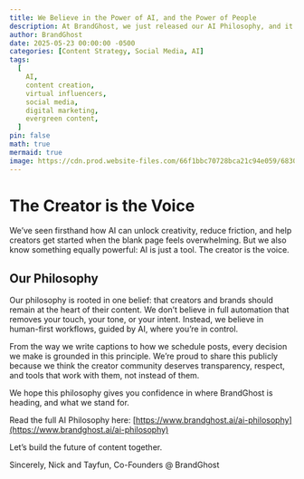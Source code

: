 ```yaml
---
title: We Believe in the Power of AI, and the Power of People
description: At BrandGhost, we just released our AI Philosophy, and it’s more than a statement, it’s a reflection of how we build, how we serve, and what we believe about the future of content creation.
author: BrandGhost
date: 2025-05-23 00:00:00 -0500
categories: [Content Strategy, Social Media, AI]
tags:
  [
    AI,
    content creation,
    virtual influencers,
    social media,
    digital marketing,
    evergreen content,
  ]
pin: false
math: true
mermaid: true
image: https://cdn.prod.website-files.com/66f1bbc70728bca21c94e059/683082cbf44acb192519a3de_brandghost-tweet%20(3).png
---
```


# The Creator is the Voice

We’ve seen firsthand how AI can unlock creativity, reduce friction, and help creators get started when the blank page feels overwhelming. But we also know something equally powerful: AI is just a tool. The creator is the voice.

## Our Philosophy

Our philosophy is rooted in one belief: that creators and brands should remain at the heart of their content. We don’t believe in full automation that removes your touch, your tone, or your intent. Instead, we believe in human-first workflows, guided by AI, where you’re in control.

From the way we write captions to how we schedule posts, every decision we make is grounded in this principle. We’re proud to share this publicly because we think the creator community deserves transparency, respect, and tools that work with them, not instead of them.

We hope this philosophy gives you confidence in where BrandGhost is heading, and what we stand for.

Read the full AI Philosophy here: [https://www.brandghost.ai/ai-philosophy](https://www.brandghost.ai/ai-philosophy)

Let’s build the future of content together.

Sincerely,
Nick and Tayfun, Co-Founders @ BrandGhost
